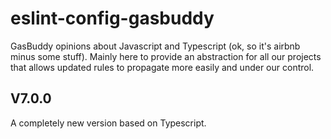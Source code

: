 # eslint-config-gasbuddy

GasBuddy opinions about Javascript and Typescript (ok, so it's airbnb
minus some stuff). Mainly here to provide an abstraction for all our
projects that allows updated rules to propagate more easily and under our control.

## V7.0.0

A completely new version based on Typescript.